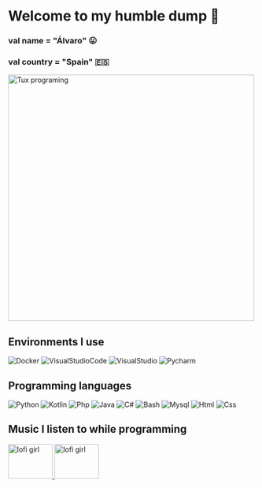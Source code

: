 # Welcome to my humble dump :articulated_lorry:
### val name = "Álvaro" :stuck_out_tongue:
### val country = "Spain" :es:

<img src="https://gifdb.com/images/high/pepe-frog-meme-sad-watching-computer-llr03woqoqiuoeii.gif" alt="Tux programing"  width="auto" height="500"/>



## Environments I use
![Docker](https://img.shields.io/badge/Docker-%23000000?style=for-the-badge&logo=Docker&logoColor=white&color=blue&link=https%3A%2F%2Fwww.docker.com%2F%23)
![VisualStudioCode](https://img.shields.io/badge/Visual%20Studio%20Code-%23007ACC?style=for-the-badge&logo=visualstudiocode&link=https%3A%2F%2Fcode.visualstudio.com%2F)
![VisualStudio](https://img.shields.io/badge/Visual%20Studio-%235C2D91?style=for-the-badge&logo=visualstudio&link=https%3A%2F%2Fvisualstudio.microsoft.com%2Fes%2F)
![Pycharm](https://img.shields.io/badge/Pycharm-%2302FF6B?style=for-the-badge&logo=pycharm&link=https%3A%2F%2Fwww.jetbrains.com%2Fes-es%2Fpycharm%2F)

## Programming languages
![Python](https://img.shields.io/badge/Python-%23FFFF00?style=for-the-badge&logo=python&link=https%3A%2F%2Fwww.python.org%2F)
![Kotlin](https://img.shields.io/badge/Kotlin-%23000000?style=for-the-badge&logo=kotlin&link=https%3A%2F%2Fkotlinlang.org%2F)
![Php](https://img.shields.io/badge/Php-%2329004D?style=for-the-badge&logo=php&link=https%3A%2F%2Fwww.php.net%2F)
![Java](https://img.shields.io/badge/Java-%23D37500?style=for-the-badge&link=https%3A%2F%2Fwww.java.com%2Fes%2F)
![C#](https://img.shields.io/badge/C%23-%2300C2D3?style=for-the-badge&logo=c%23&link=https%3A%2F%2Flearn.microsoft.com%2Fes-es%2Fdotnet%2Fcsharp%2F)
![Bash](https://img.shields.io/badge/Bash-%234EAA25?style=for-the-badge&logo=gnubash&logoColor=white&link=https%3A%2F%2Fwww.linux.org%2Ftags%2Fbash%2F)
![Mysql](https://img.shields.io/badge/Mysql-%234479A1?style=for-the-badge&logo=mysql&logoColor=%23ffffff&link=https%3A%2F%2Fwww.mysql.com%2F)
![Html](https://img.shields.io/badge/Html-%23E34F26?style=for-the-badge&logo=html5&logoColor=%23ffffff&link=https%3A%2F%2Fdeveloper.mozilla.org%2Fes%2Fdocs%2FWeb%2FHTML)
![Css](https://img.shields.io/badge/Css-%231572B6?style=for-the-badge&logo=css3&logoColor=%23ffffff&link=https%3A%2F%2Fdeveloper.mozilla.org%2Fes%2Fdocs%2FWeb%2FCSS)

## Music I listen to while programming
<a href="https://www.youtube.com/watch?v=jfKfPfyJRdk" target="_blank">
  <img src="https://wordpress.wbur.org/wp-content/uploads/2023/09/lofigirl-1-1000x563.jpeg" alt="lofi girl" width="90" height="70"/>
</a>
<a href="https://music.youtube.com/watch?v=30WD-GTyuM0" target="_blank">
  <img src="https://img.freepik.com/vector-gratis/ilustraciones-degradadas-baja-fidelidad_52683-82981.jpg" alt="lofi girl" width="90" height="70"/>
</a>
















